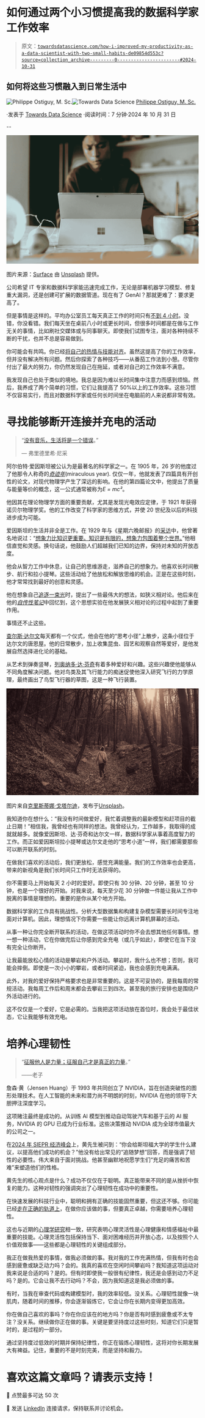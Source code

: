# 如何通过两个小习惯提高我的数据科学家工作效率

> 原文：[`towardsdatascience.com/how-i-improved-my-productivity-as-a-data-scientist-with-two-small-habits-de09854d553c?source=collection_archive---------0-----------------------#2024-10-31`](https://towardsdatascience.com/how-i-improved-my-productivity-as-a-data-scientist-with-two-small-habits-de09854d553c?source=collection_archive---------0-----------------------#2024-10-31)

## 如何将这些习惯融入到日常生活中

[](https://ostiguyphilippe.medium.com/?source=post_page---byline--de09854d553c--------------------------------)![Philippe Ostiguy, M. Sc.](https://ostiguyphilippe.medium.com/?source=post_page---byline--de09854d553c--------------------------------)[](https://towardsdatascience.com/?source=post_page---byline--de09854d553c--------------------------------)![Towards Data Science](https://towardsdatascience.com/?source=post_page---byline--de09854d553c--------------------------------) [Philippe Ostiguy, M. Sc.](https://ostiguyphilippe.medium.com/?source=post_page---byline--de09854d553c--------------------------------)

·发表于 [Towards Data Science](https://towardsdatascience.com/?source=post_page---byline--de09854d553c--------------------------------) ·阅读时间：7 分钟·2024 年 10 月 31 日

--

![](img/6d0d9c260a34505b3daeceac52373a02.png)

图片来源：[Surface](https://unsplash.com/@surface?utm_source=medium&utm_medium=referral) 由 [Unsplash](https://unsplash.com/?utm_source=medium&utm_medium=referral) 提供。

公司希望 IT 专家和数据科学家能迅速完成工作，无论是部署机器学习模型、修复重大漏洞，还是创建可扩展的数据管道。现在有了 GenAI？那就更难了：要求更高了。

但是事情是这样的。平均办公室员工每天真正工作的时间只有[不到 4 小时](https://www.inc.com/betsy-mikel/youre-really-only-productive-for-this-many-hours-in-an-8-hour-workday-study-finds.html)。没错，你没看错。我们每天坐在桌前八小时或更长时间，但很多时间都是在做与工作无关的事情，比如刷社交媒体或与同事聊天。即使我们试图专注，面对各种持续不断的干扰，也并不总是容易做到。

你可能会有共鸣。你已经[将自己的热情与技能对齐](https://medium.com/towards-data-science/the-one-mindset-change-that-launched-me-into-data-science-3f72bd1df46f)。虽然这提高了你的工作效率，但并没有解决所有问题。然后你探索了各种技巧——从番茄工作法到小憩。尽管你付出了最大的努力，你仍然发现自己在拖延，或者对自己的工作效率不满意。

我发现自己也处于类似的境地。我总是因为难以长时间集中注意力而感到烦恼。然后，我养成了两个简单的习惯，它们让我提高了 50%以上的工作效率。这些习惯不仅容易实行，而且对数据科学家或任何长时间坐在电脑前的人来说都非常有效。

# 寻找能够断开连接并充电的活动

> “[没有音乐，生活将是一个错误](https://en.wikiquote.org/wiki/Friedrich_Nietzsche)。”
> 
> — 弗里德里希·尼采

阿尔伯特·爱因斯坦被公认为是最著名的科学家之一。在 1905 年，26 岁的他度过了他那令人称奇的[*奇迹年*](https://en.wikipedia.org/wiki/Annus_mirabilis_papers)(miraculous year)*.* 仅仅一年，他就发表了四篇具有开创性的论文，对现代物理学产生了深远的影响。在他的第四篇论文中，他提出了质量与能量等价的概念，这一公式通常被称为*E = mc²*。

他因其在理论物理学方面的重要贡献，尤其是发现光电效应定律，于 1921 年获得诺贝尔物理学奖。他的工作改变了科学家的思维方式，并使 20 世纪及以后的科技进步成为可能。

爱因斯坦的生活并非全是工作。在 1929 年与《星期六晚邮报》的[采访](https://en.wikipedia.org/wiki/Imagination#cite_note-58)中，他曾著名地说过：“[想象力比知识更重要。知识是有限的，想象力包围着整个世界。](https://en.wikipedia.org/wiki/Imagination#cite_note-58)”他相信直觉和灵感。换句话说，他鼓励人们超越我们已知的边界，保持对未知的开放态度。

他会从智力工作中休息，让自己的思维游走，滋养自己的想象力。他喜欢长时间散步、航行和拉小提琴。这些活动给了他放松和解放思维的机会。正是在这些时刻，他才常常找到最好的创意和灵感。

他在想象自己[追逐一束光](https://en.wikipedia.org/wiki/Einstein%27s_thought_experiments#Pursuing_a_beam_of_light)时，提出了一些最伟大的想法，如狭义相对论。他后来在他的[*自传性笔记*](https://archive.org/stream/EinsteinAutobiography/EinsteinAutobiography_djvu.txt)中回忆到，这个思想实验在他发展狭义相对论的过程中起到了重要作用。

事情还不止这些。

[查尔斯·达尔文](https://en.wikipedia.org/wiki/Charles_Darwin)每天都有一个仪式，他会在他的“思考小径”上散步，这条小径位于达尔文的唐恩屋。他的日常散步，加上收集昆虫、园艺和观察自然等爱好，是他发展自然选择进化论的基础。

从艺术到弹奏竖琴，[列奥纳多·达·芬奇](https://archive.org/details/noteboo00leon/page/n7/mode/2up)有着多种爱好和兴趣。这些兴趣使他能够从不同角度解决问题。他对鸟类及其飞行能力的痴迷促使他深入研究飞行的力学原理，最终画出了鸟型飞行器的草图，这是一种飞行装置。

![](img/84e54bcd172bc6945b5c7d5860b71070.png)

图片来自[克里斯蒂娜·戈塔尔迪](https://unsplash.com/@cristina_gottardi?utm_source=medium&utm_medium=referral)，发布于[Unsplash](https://unsplash.com/?utm_source=medium&utm_medium=referral)。

我知道你在想什么：“我没有时间做爱好，我忙着调整我的最新模型和赶项目的截止日期！”相信我，我曾经也有同样的想法。我曾经认为，工作越多，我取得的成就就越多。就像爱因斯坦、达·芬奇和达尔文一样，数据科学家从事着高度智力的工作。而正如爱因斯坦拉小提琴或达尔文走他的“思考小道”一样，我们都需要那些可以断开联系的时刻。

在做我们喜欢的活动后，我们更放松，感觉充满能量。我们的工作效率也会更高，带来的新视角是我们长时间只工作时无法获得的。

你不需要马上开始每天 2 小时的爱好。即使只有 30 分钟、20 分钟，甚至 10 分钟，也是一个很好的开始。对我来说，每天至少花 30 分钟做一件能让我从工作中脱离的事情是理想的。重要的是你从某个地方开始。

数据科学家的工作具有挑战性。分析大型数据集和构建复杂模型需要长时间专注地面对计算机。因此，理想情况下你需要一些能让你远离计算机屏幕的活动。

从事一种让你完全断开联系的活动，在做这项活动时你不会去想其他任何事情。想一想一种活动，它在你做完后让你感到完全充电（或几乎如此），即使它在当下没有完全让你断开。

让我最能放松心情的活动是攀岩和户外活动。攀岩时，我什么也不想；否则，我可能会摔倒。即使是一次小小的攀岩，或者时间紧迫，我也会感到充电满满。

此外，对我的爱好保持严格要求也是非常重要的。这是不可妥协的，是我每周的常规活动。我每周工作后和周末都会去攀岩三到四次。甚至我的旅行安排也是围绕户外活动进行的。

这不仅仅是一个爱好，它是必需的。当我把这项活动放在首位时，我会处于最佳状态，它让我能够有效充电。

# 培养心理韧性

> “[征服他人是力量；征服自己才是真正的力量](https://en.wikiquote.org/wiki/Laozi)。”
> 
> ——老子

詹森·黄（Jensen Huang）于 1993 年共同创立了 NVIDIA，旨在创造突破性的图形处理技术。在人工智能的未来和潜力尚不明朗的时刻，NVIDIA 在他的领导下大胆押注深度学习。

这项赌注最终是成功的。从训练 AI 模型到推动自动驾驶汽车和基于云的 AI 服务，NVIDIA 的 GPU 已成为行业标准。这些决策推动 NVIDIA 成为全球市值最大的公司之一。

在[2024 年 SIEPR 经济峰会](https://www.youtube.com/watch?v=cEg8cOx7UZk)上，黄先生被问到：“你会给斯坦福大学的学生什么建议，以提高他们成功的机会？”他没有给出常见的“追随梦想”回答，而是强调了韧性的必要性。伟大来自于面对挑战。他甚至幽默地祝愿学生们“充足的痛苦和苦难”来塑造他们的性格。

黄先生的核心观点是什么？成功不仅仅在于聪明。真正能带来不同的是从挫折中恢复的能力。这种对韧性的强调突出了心理韧性在成功中的重要性。

在快速发展的科技行业中，聪明和拥有正确的技能固然重要，但这还不够。你可能已经[走在正确的轨道上](https://medium.com/towards-data-science/the-one-mindset-change-that-launched-me-into-data-science-3f72bd1df46f)，在做你应该做的事，但要真正卓越，你需要培养心理韧性。

这也与近期的[心理学研究](https://medium.com/@stevenchayes/the-most-important-skill-set-in-mental-health-b9fd1ea372aa#:~:text=Psychological%20flexibility%20is%20the%20single%20most%20important%20skill%20for,health%20and%20emotional%20well%2Dbeing)相一致，研究表明心理灵活性是心理健康和情感福祉中最重要的技能。心理灵活性包括保持当下、面对困难经历并开放心态，以及按照个人价值观做事——这些都是心理韧性的关键组成部分。

我正在做我热爱的事情，做我必须做的事。我对我的工作充满热情，但我有时也会感到疲惫或缺乏动力吗？会的。我真的喜欢在空闲时间攀岩吗？我知道这项运动对我来说是合适的吗？是的。但有时即使我一般很有纪律性，我还是会感到动力不足吗？是的。它会让我不去行动吗？不会，因为我知道这是我必须做的事。

有时，当我在审查代码或构建模型时，我的效率较低。没关系。心理韧性就像一块肌肉，随着时间的推移，你会逐渐锻炼它，它会让你在长期内变得更加高效。

你在做自己喜欢的事吗？你在你应该在的地方吗？你是否有时感到疲惫或不太专注？没关系。继续做你正在做的事。关键是要坚持度过这些时刻，知道它们只是暂时的，是过程的一部分。

通过坚持度过低效的时期并保持纪律性，你正在锻炼心理韧性，这将对你长期发展大有裨益。记住，重要的不是时刻完美，而是坚持和毅力。

# 喜欢这篇文章吗？请表示支持！

👏 点赞最多可达 50 次

🤝 发送 [LinkedIn](https://www.linkedin.com/in/philippe-ostiguy/) 连接请求，保持联系并讨论机会。
